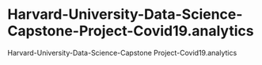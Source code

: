 # Harvard-University-Data-Science-Capstone-Project-Covid19.analytics
Harvard-University-Data-Science-Capstone Project-Covid19.analytics
